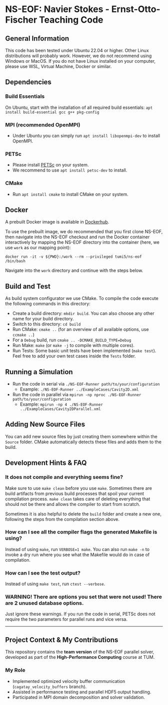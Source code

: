 # NS-EOF: Navier Stokes - Ernst-Otto-Fischer Teaching Code

## General Information

This code has been tested under Ubuntu 22.04 or higher. Other Linux distributions will probably work.
However, we do not recommend using Windows or MacOS.
If you do not have Linux installed on your computer, please use WSL, Virtual Machine, Docker or similar.

## Dependencies

### Build Essentials

On Ubuntu, start with the installation of all required build essentials:
`apt install build-essential gcc g++ pkg-config`

### MPI (recommended OpenMPI)

* Under Ubuntu you can simply run `apt install libopenmpi-dev` to install OpenMPI.

### PETSc

* Please install [PETSc](https://petsc.org/release/) on your system.
* We recommend to use `apt install petsc-dev` to install.

### CMake

* Run `apt install cmake` to install CMake on your system.

## Docker

A prebuilt Docker image is available in [Dockerhub](https://hub.docker.com/r/tumi5/ns-eof).

To use the prebuilt image, we do recommended that you first clone NS-EOF, then navigate into the NS-EOF checkout
and run the Docker container interactively by mapping the NS-EOF directory into the container (here, we use `work` as our mapping point):

```shell
docker run -it -v ${PWD}:/work --rm --privileged tumi5/ns-eof /bin/bash
```

Navigate into the `work` directory and continue with the steps below.

## Build and Test

As build system configurator we use CMake. To compile the code execute the following commands in this directory:

* Create a build directory: `mkdir build`. You can also choose any other name for your build directory.
* Switch to this directory: `cd build`
* Run CMake: `cmake ..` (for an overview of all available options, use `ccmake ..`)
* For a `Debug` build, run `cmake .. -DCMAKE_BUILD_TYPE=Debug`
* Run Make: `make` (or `make -j` to compile with multiple cores).
* Run Tests: Some basic unit tests have been implemented (`make test`). Feel free to add your own test cases inside the `Tests` folder.

## Running a Simulation

* Run the code in serial via `./NS-EOF-Runner path/to/your/configuration`
  * Example: `./NS-EOF-Runner ../ExampleCases/Cavity2D.xml`
* Run the code in parallel via `mpirun -np nproc ./NS-EOF-Runner path/to/your/configuration`
  * Example: `mpirun -np 4 ./NS-EOF-Runner ../ExampleCases/Cavity2DParallel.xml`

## Adding New Source Files

You can add new source files by just creating them somewhere within the `Source` folder. CMake automatically detects these files and adds them to the build.

## Development Hints & FAQ

### It does not compile and everything seems fine?

Make sure to use `make clean` before you use `make`. Sometimes there are build artifacts from previous build processes that spoil your current compilation process. `make clean` takes care of deleting everything that should not be there and allows the compiler to start from scratch.

Sometimes it is also helpful to delete the `build` folder and create a new one, following the steps from the compilation section above.

### How can I see all the compiler flags the generated Makefile is using?

Instead of using `make`, run `VERBOSE=1 make`. You can also run `make -n` to invoke a dry run where you see what the Makefile would do in case of compilation.

### How can I see the test output?

Instead of using `make test`, run `ctest --verbose`.

### WARNING! There are options you set that were not used! There are 2 unused database options.

Just ignore these warnings. If you run the code in serial, PETSc does not require the two parameters for parallel runs and vice versa.

---

## Project Context & My Contributions

This repository contains the **team version** of the NS-EOF parallel solver, developed as part of the **High-Performance Computing** course at TUM.

### My Role
- Implemented optimized velocity buffer communication (`cagatay_velocity_buffers` branch).
- Assisted in performance testing and parallel HDF5 output handling.
- Participated in MPI domain decomposition and solver validation.

